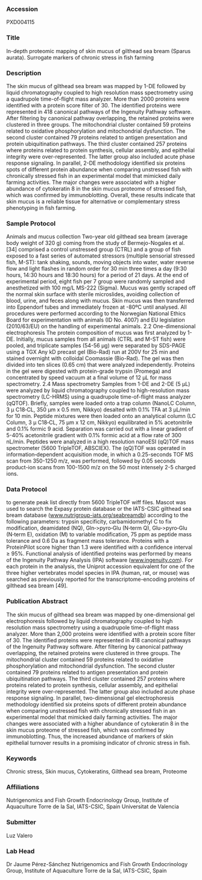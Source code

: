 ### Accession
PXD004115

### Title
In-depth proteomic mapping of skin mucus of gilthead sea bream (Sparus aurata). Surrogate markers of chronic stress in fish farming

### Description
The skin mucus of gilthead sea bream was mapped by 1-DE followed by liquid chromatography coupled to high resolution mass spectrometry using a quadrupole time-of-flight mass analyzer. More than 2000 proteins were identified with a protein score filter of 30. The identified proteins were represented in 418 canonical pathways of the Ingenuity Pathway software. After filtering by canonical pathway overlapping, the retained proteins were clustered in three groups. The mitochondrial cluster contained 59 proteins related to oxidative phosphorylation and mitochondrial dysfunction. The second cluster contained 79 proteins related to antigen presentation and protein ubiquitination pathways. The third cluster contained 257 proteins where proteins related to protein synthesis, cellular assembly, and epithelial integrity were over-represented. The latter group also included acute phase response signaling. In parallel, 2-DE methodology identified six proteins spots of different protein abundance when comparing unstressed fish with chronically stressed fish in an experimental model that mimicked daily farming activities. The major changes were associated with a higher abundance of cytokeratin 8 in the skin mucus proteome of stressed fish, which was confirmed by immunoblotting. Overall, these results indicate that skin mucus is a reliable tissue for alternative or complementary stress phenotyping in fish farming.

### Sample Protocol
Animals and mucus collection Two-year old gilthead sea bream (average body weight of 320 g) coming from the study of Bermejo-Nogales et al. [34] comprised a control unstressed group (CTRL) and a group of fish exposed to a fast series of automated stressors (multiple sensorial stressed fish, M-ST): tank shaking, sounds, moving objects into water, water reverse flow and light flashes in random order for 30 min three times a day (9:30 hours, 14:30 hours and 18:30 hours) for a period of 21 days. At the end of experimental period, eight fish per 7 group were randomly sampled and anesthetized with 100 mg/L MS-222 (Sigma). Mucus was gently scraped off the normal skin surface with sterile microslides, avoiding collection of blood, urine, and feces along with mucus. Skin mucus was then transferred into Eppendorf tubes and immediately frozen at -80ºC until analysed. All procedures were performed according to the Norwegian National Ethics Board for experimentation with animals (ID No. 4007) and EU legislation (2010/63/EU) on the handling of experimental animals. 2.2 One-dimensional electrophoresis The protein composition of mucus was first analyzed by 1-DE. Initially, mucus samples from all animals (CTRL and M-ST fish) were pooled, and triplicate samples (54-56 μg) were separated by SDS-PAGE using a TGX Any kD precast gel (Bio-Rad) run at 200V for 25 min and stained overnight with colloidal Coomassie (Bio-Rad). The gel was then divided into ten slices (0.65 cm) that were analyzed independently. Proteins in the gel were digested with protein-grade trypsin (Promega) and concentrated by speed vacuum at a final volume of 12 μL for mass spectrometry. 2.4 Mass spectrometry Samples from 1-DE and 2-DE (5 μL) were analyzed by liquid chromatography coupled to high-resolution mass spectrometry (LC-HRMS) using a quadrupole time-of-flight mass analyzer (qQTOF). Briefly, samples were loaded onto a trap column (NanoLC Column, 3 μ C18‐CL, 350 μm x 0.5 mm, Nikkyo) desalted with 0.1% TFA at 3 μL/min for 10 min. Peptide mixtures were then loaded onto an analytical column (LC Column, 3 μ C18‐CL, 75 μm x 12 cm, Nikkyo) equilibrated in 5% acetonitrile and 0.1% formic 9 acid. Separation was carried out with a linear gradient of 5-40% acetonitrile gradient with 0.1% formic acid at a flow rate of 300 nL/min. Peptides were analyzed in a high resolution nanoESI (qQ)TOF mass spectrometer (5600 TripleTOF, ABSCIEX). The (qQ)TOF was operated in information‐dependent acquisition mode, in which a 0.25-seconds TOF MS scan from 350-1250 m/z, was performed, followed by 0.05 seconds product-ion scans from 100-1500 m/z on the 50 most intensely 2-5 charged ions.

### Data Protocol
to generate peak list directly from 5600 TripleTOF wiff files. Mascot was used to search the Expasy protein database or the IATS-CSIC gilthead sea bream database (www.nutrigroup-iats.org/seabreamdb) according to the following parameters: trypsin specificity, carbamidomethyl C to fix modification, deamidated (NQ), Gln‐>pyro‐Glu (N‐term Q), Glu‐>pyro‐Glu (N‐term E), oxidation (M) to variable modification, 75 ppm as peptide mass tolerance and 0.6 Da as fragment mass tolerance. Proteins with a ProteinPilot score higher than 1.3 were identified with a confidence interval ≥ 95%. Functional analysis of identified proteins was performed by means of the Ingenuity Pathway Analysis (IPA) software (www.ingenuity.com). For each protein in the analysis, the Uniprot accession equivalent for one of the three higher vertebrates model species in IPA (human, rat, or mouse) was searched as previously reported for the transcriptome-encoding proteins of gilthead sea bream [49].

### Publication Abstract
The skin mucus of gilthead sea bream was mapped by one-dimensional gel electrophoresis followed by liquid chromatography coupled to high resolution mass spectrometry using a quadrupole time-of-flight mass analyzer. More than 2,000 proteins were identified with a protein score filter of 30. The identified proteins were represented in 418 canonical pathways of the Ingenuity Pathway software. After filtering by canonical pathway overlapping, the retained proteins were clustered in three groups. The mitochondrial cluster contained 59 proteins related to oxidative phosphorylation and mitochondrial dysfunction. The second cluster contained 79 proteins related to antigen presentation and protein ubiquitination pathways. The third cluster contained 257 proteins where proteins related to protein synthesis, cellular assembly, and epithelial integrity were over-represented. The latter group also included acute phase response signaling. In parallel, two-dimensional gel electrophoresis methodology identified six proteins spots of different protein abundance when comparing unstressed fish with chronically stressed fish in an experimental model that mimicked daily farming activities. The major changes were associated with a higher abundance of cytokeratin 8 in the skin mucus proteome of stressed fish, which was confirmed by immunoblotting. Thus, the increased abundance of markers of skin epithelial turnover results in a promising indicator of chronic stress in fish.

### Keywords
Chronic stress, Skin mucus, Cytokeratins, Gilthead sea bream, Proteome

### Affiliations
Nutrigenomics and Fish Growth Endocrinology Group, Institute of Aquaculture Torre de la Sal, IATS-CSIC, Spain
Universitat de Valencia

### Submitter
Luz Valero

### Lab Head
Dr Jaume Pérez-Sánchez
Nutrigenomics and Fish Growth Endocrinology Group, Institute of Aquaculture Torre de la Sal, IATS-CSIC, Spain


